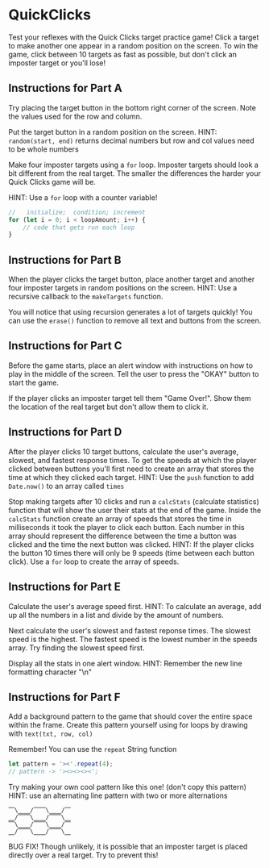 # QuickClicks

Test your reflexes with the Quick Clicks target practice game! Click a target to make another one appear in a random position on the screen. To win the game, click between 10 targets as fast as possible, but don't click an imposter target or you'll lose!

## Instructions for Part A

Try placing the target button in the bottom right corner of the screen. Note the values used for the row and column.

Put the target button in a random position on the screen. HINT: `random(start, end)` returns decimal numbers but row and col values need to be whole numbers

Make four imposter targets using a `for` loop. Imposter targets should look a bit different from the real target. The smaller the differences the harder your Quick Clicks game will be.

HINT: Use a `for` loop with a counter variable!

```js
//   initialize;  condition; increment
for (let i = 0; i < loopAmount; i++) {
	// code that gets run each loop
}
```

## Instructions for Part B

When the player clicks the target button, place another target and another four imposter targets in random positions on the screen. HINT: Use a recursive callback to the `makeTargets` function.

You will notice that using recursion generates a lot of targets quickly! You can use the `erase()` function to remove all text and buttons from the screen.

## Instructions for Part C

Before the game starts, place an alert window with instructions on how to play in the middle of the screen. Tell the user to press the "OKAY" button to start the game.

If the player clicks an imposter target tell them "Game Over!". Show them the location of the real target but don't allow them to click it.

## Instructions for Part D

After the player clicks 10 target buttons, calculate the user's average, slowest, and fastest response times. To get the speeds at which the player clicked between buttons you'll first need to create an array that stores the time at which they clicked each target. HINT: Use the `push` function to add `Date.now()` to an array called `times`

Stop making targets after 10 clicks and run a `calcStats` (calculate statistics) function that will show the user their stats at the end of the game. Inside the `calcStats` function create an array of speeds that stores the time in milliseconds it took the player to click each button. Each number in this array should represent the difference between the time a button was clicked and the time the next button was clicked. HINT: If the player clicks the button 10 times there will only be 9 speeds (time between each button click). Use a `for` loop to create the array of speeds.

## Instructions for Part E

Calculate the user's average speed first. HINT: To calculate an average, add up all the numbers in a list and divide by the amount of numbers.

Next calculate the user's slowest and fastest reponse times. The slowest speed is the highest. The fastest speed is the lowest number in the speeds array. Try finding the slowest speed first.

Display all the stats in one alert window. HINT: Remember the new line formatting character "\n"

## Instructions for Part F

Add a background pattern to the game that should cover the entire space within the frame. Create this pattern yourself using for loops by drawing with `text(txt, row, col)`

Remember! You can use the `repeat` String function

```js
let pattern = '><'.repeat(4);
// pattern -> '><><><><';
```

Try making your own cool pattern like this one! (don't copy this pattern) HINT: use an alternating line pattern with two or more alternations

```
⎺\⎽⎽/⎺⎺\⎽⎽/⎺
⎽/⎺⎺\⎽⎽/⎺⎺\⎽
⎺\⎽⎽/⎺⎺\⎽⎽/⎺
⎽/⎺⎺\⎽⎽/⎺⎺\⎽
```

BUG FIX! Though unlikely, it is possible that an imposter target is placed directly over a real target. Try to prevent this!
